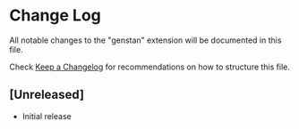 # Change Log

All notable changes to the "genstan" extension will be documented in this file.

Check [Keep a Changelog](http://keepachangelog.com/) for recommendations on how to structure this file.

## [Unreleased]

- Initial release